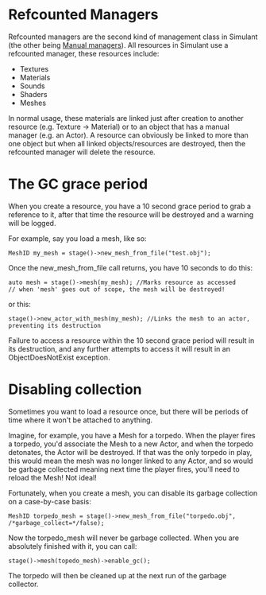 
# Refcounted Managers

Refcounted managers are the second kind of management class in Simulant (the other being [Manual managers](manual_managers.md)). All resources
in Simulant use a refcounted manager, these resources include:

 - Textures
 - Materials
 - Sounds
 - Shaders
 - Meshes
 
In normal usage, these materials are linked just after creation to another resource (e.g. Texture -> Material) or
to an object that has a manual manager (e.g. an Actor). A resource can obviously be linked to more than one object
but when all linked objects/resources are destroyed, then the refcounted manager will delete the resource.

# The GC grace period

When you create a resource, you have a 10 second grace period to grab a reference to it, after that time the resource
will be destroyed and a warning will be logged.

For example, say you load a mesh, like so:

    MeshID my_mesh = stage()->new_mesh_from_file("test.obj");
    
Once the new_mesh_from_file call returns, you have 10 seconds to do this:

    auto mesh = stage()->mesh(my_mesh); //Marks resource as accessed
    // when 'mesh' goes out of scope, the mesh will be destroyed!
    
or this:

    stage()->new_actor_with_mesh(my_mesh); //Links the mesh to an actor, preventing its destruction    
    
Failure to access a resource within the 10 second grace period will result in its destruction,
and any further attempts to access it will result in an ObjectDoesNotExist<T> exception.

# Disabling collection

Sometimes you want to load a resource once, but there will be periods of time where it won't be attached to anything.

Imagine, for example, you have a Mesh for a torpedo. When the player fires a torpedo, you'd associate the Mesh to a new Actor, 
and when the torpedo detonates, the Actor will be destroyed. If that was the only torpedo in play, this would mean the mesh was
no longer linked to any Actor, and so would be garbage collected meaning next time the player fires, you'll need to reload the Mesh! 
Not ideal!

Fortunately, when you create a mesh, you can disable its garbage collection on a case-by-case basis:

    MeshID torpedo_mesh = stage()->new_mesh_from_file("torpedo.obj", /*garbage_collect=*/false);
    
Now the torpedo_mesh will never be garbage collected. When you are absolutely finished with it, you can call:

    stage()->mesh(topedo_mesh)->enable_gc();
    
The torpedo will then be cleaned up at the next run of the garbage collector.



